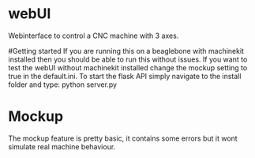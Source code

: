 # webUI
Webinterface to control a CNC machine with 3 axes.

#Getting started
If you are running this on a beaglebone with machinekit installed then you should be able to run this without issues.
If you want to test the webUI without machinekit installed change the mockup setting to true in the default.ini.
To start the flask API simply navigate to the install folder and type: python server.py

# Mockup
The mockup feature is pretty basic, it contains some errors but it wont simulate real machine behaviour.